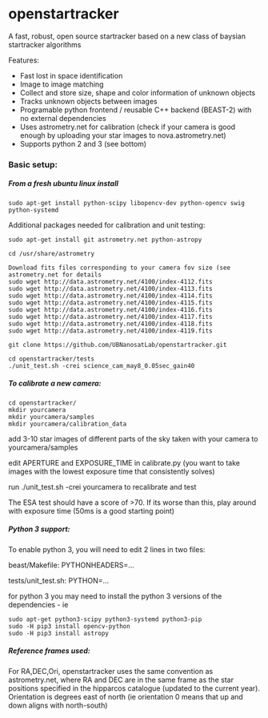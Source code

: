 # openstartracker
A fast, robust, open source startracker based on a new class of baysian startracker algorithms

Features:

* Fast lost in space identification
* Image to image matching
* Collect and store size, shape and color information of unknown objects
* Tracks unknown objects between images
* Programable python frontend / reusable C++ backend (BEAST-2) with no external dependencies 
* Uses astrometry.net for calibration (check if your camera is good enough by uploading your star images to nova.astrometry.net)
* Supports python 2 and 3 (see bottom)

### Basic setup:


##### From a fresh ubuntu linux install
```
sudo apt-get install python-scipy libopencv-dev python-opencv swig python-systemd
```

Additional packages needed for calibration and unit testing:
~~~~
sudo apt-get install git astrometry.net python-astropy

cd /usr/share/astrometry

Download fits files corresponding to your camera fov size (see astrometry.net for details
sudo wget http://data.astrometry.net/4100/index-4112.fits
sudo wget http://data.astrometry.net/4100/index-4113.fits
sudo wget http://data.astrometry.net/4100/index-4114.fits
sudo wget http://data.astrometry.net/4100/index-4115.fits
sudo wget http://data.astrometry.net/4100/index-4116.fits
sudo wget http://data.astrometry.net/4100/index-4117.fits
sudo wget http://data.astrometry.net/4100/index-4118.fits
sudo wget http://data.astrometry.net/4100/index-4119.fits

git clone https://github.com/UBNanosatLab/openstartracker.git

cd openstartracker/tests
./unit_test.sh -crei science_cam_may8_0.05sec_gain40

~~~~
##### To calibrate a new camera:
~~~~
cd openstartracker/
mkdir yourcamera
mkdir yourcamera/samples
mkdir yourcamera/calibration_data
~~~~
add 3-10 star images of different parts of the sky taken with your camera to yourcamera/samples

edit APERTURE and EXPOSURE_TIME in calibrate.py (you want to take images with the lowest exposure time that consistently solves)


run ./unit_test.sh -crei yourcamera to recalibrate and test

The ESA test should have a score of >70. If its worse than this, play around with exposure time (50ms is a good starting point)

##### Python 3 support:

To enable python 3, you will need to edit 2 lines in two files:

beast/Makefile: PYTHONHEADERS=... 

tests/unit_test.sh: PYTHON=...

for python 3 you may need to install the python 3 versions of the dependencies - ie

~~~~
sudo apt-get python3-scipy python3-systemd python3-pip
sudo -H pip3 install opencv-python
sudo -H pip3 install astropy
~~~~

##### Reference frames used:

For RA,DEC,Ori, openstartracker uses the same convention as astrometry.net, where RA and DEC are in the same frame as the star positions specified in the hipparcos catalogue (updated to the current year). Orientation is degrees east of north (ie orientation 0 means that up and down aligns with north-south)

